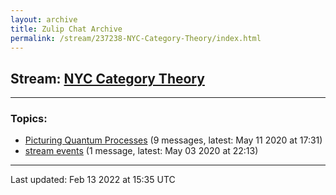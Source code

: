 ```yaml
---
layout: archive
title: Zulip Chat Archive
permalink: /stream/237238-NYC-Category-Theory/index.html
---
```


## Stream: [NYC Category Theory](https://mattecapu.github.io/ct-zulip-archive/stream/237238-NYC-Category-Theory/index.html)
---

### Topics:

* [Picturing Quantum Processes](topic/Picturing.20Quantum.20Processes.html) (9 messages, latest: May 11 2020 at 17:31)
* [stream events](topic/stream.20events.html) (1 message, latest: May 03 2020 at 22:13)

<hr><p>Last updated: Feb 13 2022 at 15:35 UTC</p>